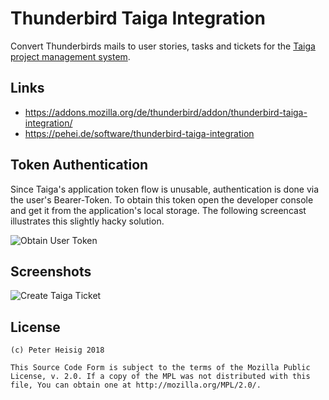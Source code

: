 # Thunderbird Taiga Integration
 
Convert Thunderbirds mails to user stories, tasks and tickets for the [Taiga project management system](https://taiga.io).

## Links

- <https://addons.mozilla.org/de/thunderbird/addon/thunderbird-taiga-integration/>
- <https://pehei.de/software/thunderbird-taiga-integration>

## Token Authentication

Since Taiga's application token flow is unusable, authentication is done via the user's Bearer-Token.
To obtain this token open the developer console and get it from the application's local storage.
The following screencast illustrates this slightly hacky solution.

![Obtain User Token](https://github.com/phdd/thunderbird-taiga-integration/blob/master/res/token-screencast.gif)

## Screenshots

![Create Taiga Ticket](https://github.com/phdd/thunderbird-taiga-integration/blob/master/res/ticket.png)

## License

    (c) Peter Heisig 2018

    This Source Code Form is subject to the terms of the Mozilla Public
    License, v. 2.0. If a copy of the MPL was not distributed with this
    file, You can obtain one at http://mozilla.org/MPL/2.0/.
